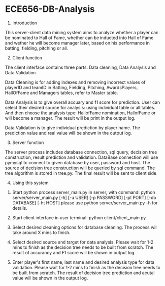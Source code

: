 # ECE656-DB-Analysis

1. Introduction

This server-client data mining system aims to analyze whether a player can be nominated to Hall of Fame, whether can be inducted into Hall of Fame and wether he will become manager later, based on his performance in batting, fielding, pitching or all. 

2. Client function

The client interface contains three parts: Data cleaning, Data Analysis and Data Validation. 

Data Cleaning is for adding indexes and removing incorrect values of playerID and teamID in Batting, Fielding, Pitching, AwardsPlayers, HallOfFame and Managers tables, refer to Master table. 

Data Analysis is to give overall accuary and f1 score for prediction. User can select their desired source for analysis: using individual table or all tables. And then choose the analysis type: HallofFame nomination, HallofFame or will become a manager. The result will be print in the output log. 

Data Validation is to give individual prediction by player name. The prediction value and real value will be shown in the output log.

3. Server function

The server process includes database connection, sql query, decision tree construction, result prediction and validation. DataBase connection will use pymysql to connect to given database by user, password and host. The source of decision tree construction will be queried by sql command. The tree algorithm is stored in tree.py. The final result will be sent to client side.

4. Using this system

1) Start python process server_main.py in server, with command:
    python server/server_main.py [-h] [-u USER] [-p PASSWORD] [-pt PORT] [-db DATABASE] [-ht HOST]
    please use python server/server_main.py -h for details.

2) Start client interface in user terminal:
    python client/client_main.py

3) Select desired cleaning options for database cleaning. The process will take around X mins to finish.

4) Select desired source and target for data analysis. Please wait for 1-2 mins to finish as the decision tree needs to be built from scratch. The result of accurancy and F1 score will be shown in output log. 

5) Enter player's first name, last name and desired analysis type for data validation. Please wait for 1-2 mins to finish as the decision tree needs to be built from scratch. The result of decision tree prediction and acutal value will be shown in the output log. 